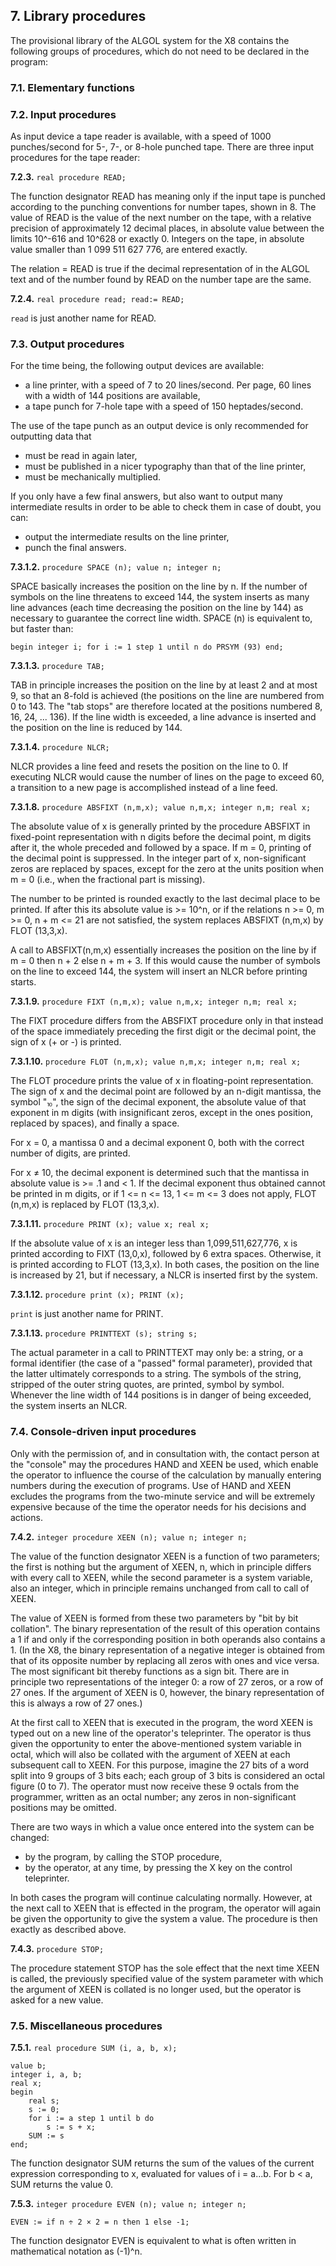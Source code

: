 ## 7. Library procedures

The provisional library of the ALGOL system for the X8 contains
the following groups of procedures, which do not need to be
declared in the program:

### 7.1. Elementary functions

### 7.2. Input procedures

As input device a tape reader is available, with a speed of
1000 punches/second for 5-, 7-, or 8-hole punched tape. There
are three input procedures for the tape reader:

**7.2.3.** `real procedure READ;`

The function designator READ has meaning only if the input tape
is punched according to the punching conventions for number
tapes, shown in 8. The value of READ is the value of the next
number on the tape, with a relative precision of approximately
12 decimal places, in absolute value between the limits 10^-616
and 10^628 or exactly 0. Integers on the tape, in absolute
value smaller than 1 099 511 627 776, are entered exactly.

The relation <number> = READ is true if the decimal
representation of <number> in the ALGOL text and of the number
found by READ on the number tape are the same.

**7.2.4.** `real procedure read; read:= READ;`

`read` is just another name for READ.

### 7.3. Output procedures

For the time being, the following output devices are available:

  * a line printer, with a speed of 7 to 20 lines/second. Per page, 60 lines with a width of 144 positions are available,
  * a tape punch for 7-hole tape with a speed of 150 heptades/second.

The use of the tape punch as an output device is only recommended for outputting data that

  * must be read in again later,
  * must be published in a nicer typography than that of the line printer,
  * must be mechanically multiplied.

If you only have a few final answers, but also want to output
many intermediate results in order to be able to check them in
case of doubt, you can:

  * output the intermediate results on the line printer,
  * punch the final answers.

**7.3.1.2.** `procedure SPACE (n); value n; integer n;`

SPACE basically increases the position on the line by n. If the
number of symbols on the line threatens to exceed 144, the
system inserts as many line advances (each time decreasing the
position on the line by 144) as necessary to guarantee the
correct line width. SPACE (n) is equivalent to, but faster
than:

    begin integer i; for i := 1 step 1 until n do PRSYM (93) end;

**7.3.1.3.** `procedure TAB;`

TAB in principle increases the position on the line by at least
2 and at most 9, so that an 8-fold is achieved (the positions
on the line are numbered from 0 to 143. The "tab stops" are
therefore located at the positions numbered 8, 16, 24, ... 136).
If the line width is exceeded, a line advance is inserted
and the position on the line is reduced by 144.

**7.3.1.4.** `procedure NLCR;`

NLCR provides a line feed and resets the position on the line
to 0. If executing NLCR would cause the number of lines on the
page to exceed 60, a transition to a new page is accomplished
instead of a line feed.

**7.3.1.8.** `procedure ABSFIXT (n,m,x); value n,m,x; integer n,m; real x;`

The absolute value of x is generally printed by the procedure
ABSFIXT in fixed-point representation with n digits before the
decimal point, m digits after it, the whole preceded and
followed by a space. If m = 0, printing of the decimal point is
suppressed. In the integer part of x, non-significant zeros are
replaced by spaces, except for the zero at the units position
when m = 0 (i.e., when the fractional part is missing).

The number to be printed is rounded exactly to the last decimal
place to be printed. If after this its absolute value is >= 10^n,
or if the relations n >= 0, m >= 0, n + m <= 21 are not
satisfied, the system replaces ABSFIXT (n,m,x) by FLOT (13,3,x).

A call to ABSFIXT(n,m,x) essentially increases the position on
the line by if m = 0 then n + 2 else n + m + 3. If this would
cause the number of symbols on the line to exceed 144, the
system will insert an NLCR before printing starts.

**7.3.1.9.** `procedure FIXT (n,m,x); value n,m,x; integer n,m; real x;`

The FIXT procedure differs from the ABSFIXT procedure only in
that instead of the space immediately preceding the first digit
or the decimal point, the sign of x (+ or -) is printed.

**7.3.1.10.** `procedure FLOT (n,m,x); value n,m,x; integer n,m; real x;`

The FLOT procedure prints the value of x in floating-point
representation. The sign of x and the decimal point are
followed by an n-digit mantissa, the symbol "⏨", the sign of
the decimal exponent, the absolute value of that exponent in m
digits (with insignificant zeros, except in the ones position,
replaced by spaces), and finally a space.

For x = 0, a mantissa 0 and a decimal exponent 0, both with the
correct number of digits, are printed.

For x ≠ 10, the decimal exponent is determined such that the
mantissa in absolute value is >= .1 and < 1. If the decimal
exponent thus obtained cannot be printed in m digits, or
if 1 <= n <= 13, 1 <= m <= 3 does not apply, FLOT (n,m,x) is
replaced by FLOT (13,3,x).

**7.3.1.11.** `procedure PRINT (x); value x; real x;`

If the absolute value of x is an integer less than
1,099,511,627,776, x is printed according to FIXT (13,0,x),
followed by 6 extra spaces. Otherwise, it is printed according
to FLOT (13,3,x). In both cases, the position on the line is
increased by 21, but if necessary, a NLCR is inserted first by
the system.

**7.3.1.12.** `procedure print (x); PRINT (x);`

`print` is just another name for PRINT.

**7.3.1.13.** `procedure PRINTTEXT (s); string s;`

The actual parameter in a call to PRINTTEXT may only be: a
string, or a formal identifier (the case of a "passed" formal
parameter), provided that the latter ultimately corresponds to
a string. The symbols of the string, stripped of the outer
string quotes, are printed, symbol by symbol. Whenever the line
width of 144 positions is in danger of being exceeded, the
system inserts an NLCR.

### 7.4. Console-driven input procedures

Only with the permission of, and in consultation with, the
contact person at the "console" may the procedures HAND and
XEEN be used, which enable the operator to influence the course
of the calculation by manually entering numbers during the
execution of programs. Use of HAND and XEEN excludes the
programs from the two-minute service and will be extremely
expensive because of the time the operator needs for his
decisions and actions.

**7.4.2.** `integer procedure XEEN (n); value n; integer n;`

The value of the function designator XEEN is a function of two
parameters; the first is nothing but the argument of XEEN, n,
which in principle differs with every call to XEEN, while the
second parameter is a system variable, also an integer, which
in principle remains unchanged from call to call of XEEN.

The value of XEEN is formed from these two parameters by "bit
by bit collation". The binary representation of the result of
this operation contains a 1 if and only if the corresponding
position in both operands also contains a 1. (In the X8, the
binary representation of a negative integer is obtained from
that of its opposite number by replacing all zeros with ones
and vice versa. The most significant bit thereby functions as a
sign bit. There are in principle two representations of the
integer 0: a row of 27 zeros, or a row of 27 ones. If the
argument of XEEN is 0, however, the binary representation of
this is always a row of 27 ones.)

At the first call to XEEN that is executed in the program, the
word XEEN is typed out on a new line of the operator's
teleprinter. The operator is thus given the opportunity to
enter the above-mentioned system variable in octal, which will
also be collated with the argument of XEEN at each subsequent
call to XEEN. For this purpose, imagine the 27 bits of a word
split into 9 groups of 3 bits each; each group of 3 bits is
considered an octal figure (0 to 7). The operator must now
receive these 9 octals from the programmer, written as an octal
number; any zeros in non-significant positions may be omitted.

There are two ways in which a value once entered into the system can be changed:

  * by the program, by calling the STOP procedure,
  * by the operator, at any time, by pressing the X key on the control teleprinter.

In both cases the program will continue calculating normally.
However, at the next call to XEEN that is effected in the
program, the operator will again be given the opportunity to
give the system a value. The procedure is then exactly as
described above.

**7.4.3.** `procedure STOP;`

The procedure statement STOP has the sole effect that the next
time XEEN is called, the previously specified value of the
system parameter with which the argument of XEEN is collated is
no longer used, but the operator is asked for a new value.

### 7.5. Miscellaneous procedures

**7.5.1.** `real procedure SUM (i, a, b, x);`

    value b;
    integer i, a, b;
    real x;
    begin
        real s;
        s := 0;
        for i := a step 1 until b do
            s := s + x;
        SUM := s
    end;

The function designator SUM returns the sum of the values of
the current expression corresponding to x, evaluated for values
of i = a...b. For b < a, SUM returns the value 0.

**7.5.3.** `integer procedure EVEN (n); value n; integer n;`

    EVEN := if n ÷ 2 × 2 = n then 1 else -1;

The function designator EVEN is equivalent to what is often
written in mathematical notation as (-1)^n.

